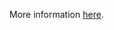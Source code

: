 More information [here](https://docs.paloaltonetworks.com/content/techdocs/en_US/prisma/prisma-cloud/prisma-cloud-code-security-policy-reference/secrets-policies/secrets-policy-index/git-secrets-7.html).
